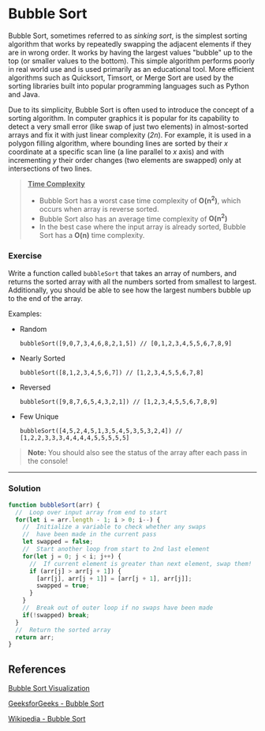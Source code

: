 # Bubble Sort

Bubble Sort, sometimes referred to as *sinking sort*, is the simplest sorting algorithm that works by repeatedly swapping the adjacent elements if they are in wrong order. It works by having the largest values "bubble" up to the top (or smaller values to the bottom). This simple algorithm performs poorly in real world use and is used primarily as an educational tool. More efficient algorithms such as Quicksort, Timsort, or Merge Sort are used by the sorting libraries built into popular programming languages such as Python and Java.

Due to its simplicity, Bubble Sort is often used to introduce the concept of a sorting algorithm. In computer graphics it is popular for its capability to detect a very small error (like swap of just two elements) in almost-sorted arrays and fix it with just linear complexity (*2n*). For example, it is used in a polygon filling algorithm, where bounding lines are sorted by their *x* coordinate at a specific scan line (a line parallel to *x* axis) and with incrementing *y* their order changes (two elements are swapped) only at intersections of two lines.

> **<ins>Time Complexity</ins>**
> * Bubble Sort has a worst case time complexity of **O(n<sup>2</sup>)**, which occurs when array is reverse sorted.
> * Bubble Sort also has an average time complexity of **O(n<sup>2</sup>)**
> * In the best case where the input array is already sorted, Bubble Sort has a **O(n)** time complexity.

### Exercise

Write a function called `bubbleSort` that takes an array of numbers, and returns the sorted array with all the numbers sorted from smallest to largest. Additionally, you should be able to see how the largest numbers bubble up to the end of the array.

Examples:
* Random

  `bubbleSort([9,0,7,3,4,6,8,2,1,5]) // [0,1,2,3,4,5,5,6,7,8,9]`

* Nearly Sorted

  `bubbleSort([8,1,2,3,4,5,6,7]) // [1,2,3,4,5,5,6,7,8]`

* Reversed

  `bubbleSort([9,8,7,6,5,4,3,2,1]) // [1,2,3,4,5,5,6,7,8,9]`

* Few Unique

  `bubbleSort([4,5,2,4,5,1,3,5,4,5,3,5,3,2,4]) // [1,2,2,3,3,3,4,4,4,4,5,5,5,5,5]`
> **Note:** You should also see the status of the array after each pass in the console!

---

### Solution
```js
function bubbleSort(arr) {
  //  Loop over input array from end to start
  for(let i = arr.length - 1; i > 0; i--) {
    //  Initialize a variable to check whether any swaps
    //  have been made in the current pass
    let swapped = false;
    //  Start another loop from start to 2nd last element
    for(let j = 0; j < i; j++) {
      //  If current element is greater than next element, swap them!
      if (arr[j] > arr[j + 1]) {
        [arr[j], arr[j + 1]] = [arr[j + 1], arr[j]];
        swapped = true;
      }
    }
    //  Break out of outer loop if no swaps have been made
    if(!swapped) break;
  }
  //  Return the sorted array
  return arr;
}
```

## References
[Bubble Sort Visualization](https://www.toptal.com/developers/sorting-algorithms/bubble-sort)

[GeeksforGeeks - Bubble Sort](https://www.geeksforgeeks.org/bubble-sort/)

[Wikipedia - Bubble Sort](https://en.wikipedia.org/wiki/Bubble_sort)